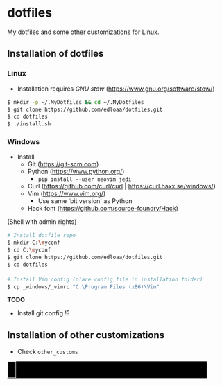 # dotfiles

My dotfiles and some other customizations for Linux.

## Installation of dotfiles

### Linux

* Installation requires *GNU stow* (https://www.gnu.org/software/stow/)

```sh
$ mkdir -p ~/.MyDotfiles && cd ~/.MyDotfiles
$ git clone https://github.com/edloaa/dotfiles.git
$ cd dotfiles
$ ./install.sh
```

### Windows

* Install
    * Git (https://git-scm.com)
    * Python (https://www.python.org/)
        * ``pip install --user neovim jedi``
    * Curl (https://github.com/curl/curl | https://curl.haxx.se/windows/)
    * Vim (https://www.vim.org/)
        * Use same 'bit version' as Python
    * Hack font (https://github.com/source-foundry/Hack)

(Shell with admin rights)

```sh
# Install dotfile repo
$ mkdir C:\myconf
$ cd C:\myconf
$ git clone https://github.com/edloaa/dotfiles.git
$ cd dotfiles

# Install Vim config (place config file in installation folder)
$ cp _windows/_vimrc "C:\Program Files (x86)\Vim"
```

**TODO**

* Install git config !?

## Installation of other customizations

- Check `other_customs`

![Wake up](./other_customs/fun_tools/wakeupneo/wakeupneo.gif)

